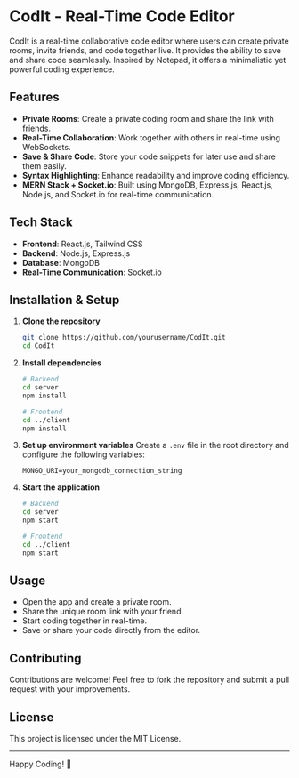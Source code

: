# CodIt - Real-Time Code Editor

CodIt is a real-time collaborative code editor where users can create private rooms, invite friends, and code together live. It provides the ability to save and share code seamlessly. Inspired by Notepad, it offers a minimalistic yet powerful coding experience.

## Features

- **Private Rooms**: Create a private coding room and share the link with friends.
- **Real-Time Collaboration**: Work together with others in real-time using WebSockets.
- **Save & Share Code**: Store your code snippets for later use and share them easily.
- **Syntax Highlighting**: Enhance readability and improve coding efficiency.
- **MERN Stack + Socket.io**: Built using MongoDB, Express.js, React.js, Node.js, and Socket.io for real-time communication.

## Tech Stack

- **Frontend**: React.js, Tailwind CSS
- **Backend**: Node.js, Express.js
- **Database**: MongoDB
- **Real-Time Communication**: Socket.io

## Installation & Setup

1. **Clone the repository**
   ```bash
   git clone https://github.com/yourusername/CodIt.git
   cd CodIt
   ```

2. **Install dependencies**
   ```bash
   # Backend
   cd server
   npm install

   # Frontend
   cd ../client
   npm install
   ```

3. **Set up environment variables**
   Create a `.env` file in the root directory and configure the following variables:
   ```env
   MONGO_URI=your_mongodb_connection_string
   ```

4. **Start the application**
   ```bash
   # Backend
   cd server
   npm start

   # Frontend
   cd ../client
   npm start
   ```

## Usage

- Open the app and create a private room.
- Share the unique room link with your friend.
- Start coding together in real-time.
- Save or share your code directly from the editor.

## Contributing

Contributions are welcome! Feel free to fork the repository and submit a pull request with your improvements.

## License

This project is licensed under the MIT License.

---

Happy Coding! 🚀
